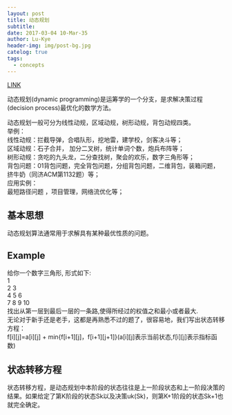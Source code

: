 ```yaml
---
layout: post
title: 动态规划
subtitle: 
date: 2017-03-04 10-Mar-35
author: Lu-Kye
header-img: img/post-bg.jpg
catelog: true
tags: 
  - concepts
---
```

[LINK](http://baike.baidu.com/link?url=fixG3XrFFDOVqMOWZXpWR265vu7aV9kkNPhmNpqkwURY_eM1BaqD592CtovKgUui0H_TCkunUZWl8-_z2K_P-q)

动态规划(dynamic programming)是运筹学的一个分支，是求解决策过程(decision process)最优化的数学方法。    

动态规划一般可分为线性动规，区域动规，树形动规，背包动规四类。    
举例：     
线性动规：拦截导弹，合唱队形，挖地雷，建学校，剑客决斗等；      
区域动规：石子合并， 加分二叉树，统计单词个数，炮兵布阵等；      
树形动规：贪吃的九头龙，二分查找树，聚会的欢乐，数字三角形等；    
背包问题：01背包问题，完全背包问题，分组背包问题，二维背包，装箱问题，挤牛奶（同济ACM第1132题）等；      
应用实例：      
最短路径问题 ，项目管理，网络流优化等；    

## 基本思想
动态规划算法通常用于求解具有某种最优性质的问题。    

## Example
给你一个数字三角形, 形式如下:    
1    
2 3    
4 5 6     
7 8 9 10     
找出从第一层到最后一层的一条路,使得所经过的权值之和最小或者最大.     
无论对于新手还是老手，这都是再熟悉不过的题了，很容易地，我们写出状态转移方程：    
f[i][j]=a[i][j] + min{f[i+1][j]，f[i+1][j+1]}(a[i][j]表示当前状态,f[i][j]表示指标函数)     

## 状态转移方程
状态转移方程，是动态规划中本阶段的状态往往是上一阶段状态和上一阶段决策的结果。如果给定了第K阶段的状态Sk以及决策uk(Sk)，则第K+1阶段的状态Sk+1也就完全确定。

